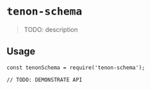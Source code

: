 # `tenon-schema`

> TODO: description

## Usage

```
const tenonSchema = require('tenon-schema');

// TODO: DEMONSTRATE API
```
